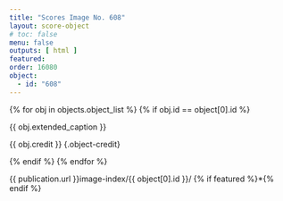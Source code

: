 ```yaml
---
title: "Scores Image No. 608"
layout: score-object
# toc: false
menu: false
outputs: [ html ]
featured: 
order: 16080
object:
  - id: "608"
---
```


{% for obj in objects.object_list %}
{% if obj.id == object[0].id %}

{{ obj.extended_caption }}

{{ obj.credit }} {.object-credit}

{% endif %}
{% endfor %}

<div class="object-credit object-url is-print-only">

{{ publication.url }}image-index/{{ object[0].id }}/ {% if featured %}*{% endif %}

</div>
